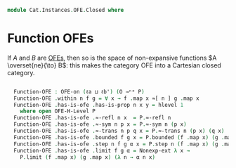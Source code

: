 <!--
```agda
open import Cat.Displayed.Univalence.Thin
open import Cat.Displayed.Total
open import Cat.Instances.OFE
open import Cat.Prelude
```
-->

```agda
module Cat.Instances.OFE.Closed where
```

# Function OFEs

If $A$ and $B$ are [OFEs], then so is the space of non-expansive
functions $A \overset{ne}{\to} B$: this makes the category OFE into a
Cartesian closed category.

[OFEs]: Cat.Instances.OFE.html

<!--
```agda
open OFE-Notation

module _ {ℓa ℓb ℓa' ℓb'} {A : Type ℓa} {B : Type ℓb} (O : OFE-on ℓa' A) (P : OFE-on ℓb' B)
  where
  private
    instance
      _ = O
      _ = P
    module O = OFE-on O
    module P = OFE-on P
```
-->

```agda
```

```agda
  Function-OFE : OFE-on (ℓa ⊔ ℓb') (O →ⁿᵉ P)
  Function-OFE .within n f g = ∀ x → f .map x ≈[ n ] g .map x
  Function-OFE .has-is-ofe .has-is-prop n x y = hlevel 1
    where open OFE-H-Level P
  Function-OFE .has-is-ofe .≈-refl n x  = P.≈-refl n
  Function-OFE .has-is-ofe .≈-sym n p x = P.≈-sym n (p x)
  Function-OFE .has-is-ofe .≈-trans n p q x = P.≈-trans n (p x) (q x)
  Function-OFE .has-is-ofe .bounded f g x = P.bounded (f .map x) (g .map x)
  Function-OFE .has-is-ofe .step n f g α x = P.step n (f .map x) (g .map x) (α x)
  Function-OFE .has-is-ofe .limit f g α = Nonexp-ext λ x →
    P.limit (f .map x) (g .map x) (λ n → α n x)
```
